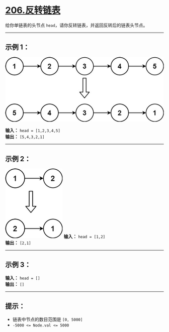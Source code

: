 # [206.反转链表](https://leetcode.cn/problems/reverse-linked-list/description)

给你单链表的头节点 `head`，请你反转链表，并返回反转后的链表头节点。

---

## 示例 1：

![示例1](../images/206.反转链表1.jpg)

**输入：** `head = [1,2,3,4,5]`  
**输出：** `[5,4,3,2,1]`

---

## 示例 2：

![示例2](../images/206.反转链表2.jpg)
**输入：** `head = [1,2]`  
**输出：** `[2,1]`

---

## 示例 3：

**输入：** `head = []`  
**输出：** `[]`

---

## 提示：

- 链表中节点的数目范围是 `[0, 5000]`
- `-5000 <= Node.val <= 5000` 